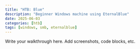 ```yaml
---
title: "HTB: Blue"
description: "Beginner Windows machine using EternalBlue"
date: 2025-06-03
categories: [htb]
tags: [windows, smb, eternalblue]
---
```


Write your walkthrough here. Add screenshots, code blocks, etc.
